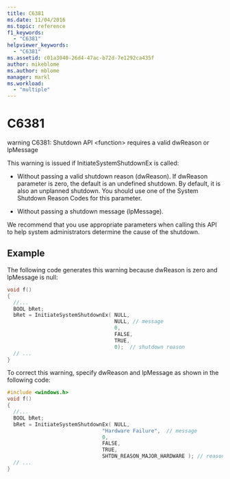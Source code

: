 ```yaml
---
title: C6381
ms.date: 11/04/2016
ms.topic: reference
f1_keywords:
  - "C6381"
helpviewer_keywords:
  - "C6381"
ms.assetid: c01a3040-26d4-47ac-b72d-7e1292ca435f
author: mikeblome
ms.author: mblome
manager: markl
ms.workload:
  - "multiple"
---
```

# C6381
warning C6381: Shutdown API \<function> requires a valid dwReason or lpMessage

This warning is issued if InitiateSystemShutdownEx is called:

- Without passing a valid shutdown reason (dwReason). If dwReason parameter is zero, the default is an undefined shutdown. By default, it is also an unplanned shutdown. You should use one of the System Shutdown Reason Codes for this parameter.

- Without passing a shutdown message (lpMessage).

We recommend that you use appropriate parameters when calling this API to help system administrators determine the cause of the shutdown.

## Example

The following code generates this warning because dwReason is zero and lpMessage is null:

```cpp
void f()
{
  //...
  BOOL bRet;
  bRet = InitiateSystemShutdownEx( NULL,
                                   NULL, // message
                                   0,
                                   FALSE,
                                   TRUE,
                                   0);  // shutdown reason
  // ...
}
```

To correct this warning, specify dwReason and lpMessage as shown in the following code:

```cpp
#include <windows.h>
void f()
{
  //...
  BOOL bRet;
  bRet = InitiateSystemShutdownEx( NULL,
                               "Hardware Failure",  // message
                               0,
                               FALSE,
                               TRUE,
                               SHTDN_REASON_MAJOR_HARDWARE ); // reason
  // ...
}
```